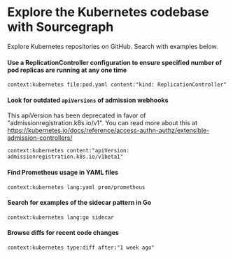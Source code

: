 # Explore the Kubernetes codebase with Sourcegraph

Explore Kubernetes repositories on GitHub. Search with examples below.

#### Use a ReplicationController configuration to ensure specified number of pod replicas are running at any one time

```sourcegraph
context:kubernetes file:pod.yaml content:"kind: ReplicationController"
```

#### Look for outdated `apiVersions` of admission webhooks

This apiVersion has been deprecated in favor of "admissionregistration.k8s.io/v1". You can read more about this at https://kubernetes.io/docs/reference/access-authn-authz/extensible-admission-controllers/

```sourcegraph
context:kubernetes content:"apiVersion: admissionregistration.k8s.io/v1beta1"
```

#### Find Prometheus usage in YAML files

```sourcegraph
context:kubernetes lang:yaml prom/prometheus
```

#### Search for examples of the sidecar pattern in Go

```sourcegraph
context:kubernetes lang:go sidecar
```

#### Browse diffs for recent code changes

```sourcegraph
context:kubernetes type:diff after:"1 week ago"
```
